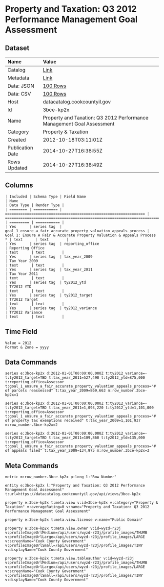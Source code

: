 # Property and Taxation: Q3 2012 Performance Management Goal Assessment

## Dataset

| Name | Value |
| :--- | :---- |
| Catalog | [Link](https://catalog.data.gov/dataset/property-and-taxation-q3-2012-performance-management-goal-assessment-d6592) |
| Metadata | [Link](https://datacatalog.cookcountyil.gov/api/views/3bce-kp2x) |
| Data: JSON | [100 Rows](https://datacatalog.cookcountyil.gov/api/views/3bce-kp2x/rows.json?max_rows=100) |
| Data: CSV | [100 Rows](https://datacatalog.cookcountyil.gov/api/views/3bce-kp2x/rows.csv?max_rows=100) |
| Host | datacatalog.cookcountyil.gov |
| Id | 3bce-kp2x |
| Name | Property and Taxation: Q3 2012 Performance Management Goal Assessment |
| Category | Property & Taxation |
| Created | 2012-10-18T03:11:01Z |
| Publication Date | 2014-10-27T16:38:55Z |
| Rows Updated | 2014-10-27T16:38:49Z |

## Columns

```ls
| Included | Schema Type | Field Name                                                       | Name                                                                    | Data Type | Render Type |
| ======== | =========== | ================================================================ | ======================================================================= | ========= | =========== |
| Yes      | series tag  | goal_1_ensure_a_fair_accurate_property_valuation_appeals_process | Goal 1: Ensure A Fair & Accurate Property Valuation & Appeals Process * | text      | text        |
| Yes      | series tag  | reporting_office                                                 | Reporting Office                                                        | text      | text        |
| Yes      | series tag  | tax_year_2009                                                    | Tax Year 2009                                                           | text      | text        |
| Yes      | series tag  | tax_year_2011                                                    | Tax Year 2011                                                           | text      | text        |
| Yes      | series tag  | ty2012_ytd                                                       | TY2012 YTD                                                              | text      | text        |
| Yes      | series tag  | ty2012_target                                                    | TY2012 Target                                                           | text      | text        |
| Yes      | series tag  | ty2012_variance                                                  | TY2012 Variance                                                         | text      | text        |
```

## Time Field

```ls
Value = 2012
Format & Zone = yyyy
```

## Data Commands

```ls
series e:3bce-kp2x d:2012-01-01T00:00:00.000Z t:ty2012_variance=- t:ty2012_target=TBD t:tax_year_2011=527,490 t:ty2012_ytd=875,000 t:reporting_office=Assessor t:goal_1_ensure_a_fair_accurate_property_valuation_appeals_process="# of parcels reassessed" t:tax_year_2009=869,663 m:row_number.3bce-kp2x=1

series e:3bce-kp2x d:2012-01-01T00:00:00.000Z t:ty2012_variance=- t:ty2012_target=TBD t:tax_year_2011=1,093,220 t:ty2012_ytd=1,101,000 t:reporting_office=Assessor t:goal_1_ensure_a_fair_accurate_property_valuation_appeals_process="# of property tax exemptions received" t:tax_year_2009=1,101,937 m:row_number.3bce-kp2x=2

series e:3bce-kp2x d:2012-01-01T00:00:00.000Z t:ty2012_variance=- t:ty2012_target=TBD t:tax_year_2011=109,860 t:ty2012_ytd=135,000 t:reporting_office=Assessor t:goal_1_ensure_a_fair_accurate_property_valuation_appeals_process="# of appeals filed" t:tax_year_2009=134,975 m:row_number.3bce-kp2x=3
```

## Meta Commands

```ls
metric m:row_number.3bce-kp2x p:long l:"Row Number"

entity e:3bce-kp2x l:"Property and Taxation: Q3 2012 Performance Management Goal Assessment" t:url=https://datacatalog.cookcountyil.gov/api/views/3bce-kp2x

property e:3bce-kp2x t:meta.view v:id=3bce-kp2x v:category="Property & Taxation" v:averageRating=0 v:name="Property and Taxation: Q3 2012 Performance Management Goal Assessment"

property e:3bce-kp2x t:meta.view.license v:name="Public Domain"

property e:3bce-kp2x t:meta.view.owner v:id=wyzd-r23j v:profileImageUrlMedium=/api/users/wyzd-r23j/profile_images/THUMB v:profileImageUrlLarge=/api/users/wyzd-r23j/profile_images/LARGE v:screenName="Cook County Government" v:profileImageUrlSmall=/api/users/wyzd-r23j/profile_images/TINY v:displayName="Cook County Government"

property e:3bce-kp2x t:meta.view.tableauthor v:id=wyzd-r23j v:profileImageUrlMedium=/api/users/wyzd-r23j/profile_images/THUMB v:profileImageUrlLarge=/api/users/wyzd-r23j/profile_images/LARGE v:screenName="Cook County Government" v:profileImageUrlSmall=/api/users/wyzd-r23j/profile_images/TINY v:displayName="Cook County Government"
```